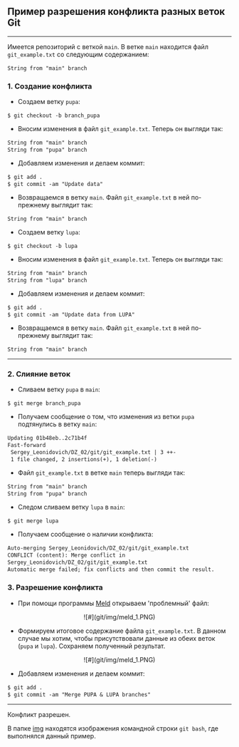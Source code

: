 ## Пример разрешения конфликта разных веток Git
<hr>

Имеется репозиторий с веткой `main`. В ветке `main` находится файл `git_example.txt` со следующим содержанием:

```
String from "main" branch
```

### 1. Создание конфликта

- Создаем ветку `pupa`:
```
$ git checkout -b branch_pupa
```

- Вносим изменения в файл `git_example.txt`. Теперь он выгляди так:
```
String from "main" branch
String from "pupa" branch
```

- Добавляем изменения и делаем коммит:
```
$ git add .
$ git commit -am "Update data"
```

- Возвращаемся в ветку `main`. Файл `git_example.txt` в ней по-прежнему выглядит так: 
```
String from "main" branch
```

- Создаем ветку `lupa`:
```
$ git checkout -b lupa
```

- Вносим изменения в файл `git_example.txt`. Теперь он выгляди так:
```
String from "main" branch
String from "lupa" branch
```

- Добавляем изменения и делаем коммит:
```
$ git add .
$ git commit -am "Update data from LUPA"
```

- Возвращаемся в ветку `main`. Файл `git_example.txt` в ней по-прежнему выглядит так: 
```
String from "main" branch
```
<hr>

### 2. Слияние веток

- Сливаем ветку `pupa` в `main`:
```
$ git merge branch_pupa
```

- Получаем сообщение о том, что изменения из ветки `pupa` подтянулись в ветку `main`:
```
Updating 01b48eb..2c71b4f
Fast-forward
 Sergey_Leonidovich/DZ_02/git/git_example.txt | 3 ++-
 1 file changed, 2 insertions(+), 1 deletion(-)
```

- Файл `git_example.txt` в ветке `main` теперь выгляди так:
```
String from "main" branch
String from "pupa" branch
```

- Следом сливаем ветку `lupa` в `main`:
```
$ git merge lupa
```

- Получаем сообщение о наличии конфликта:
```
Auto-merging Sergey_Leonidovich/DZ_02/git/git_example.txt
CONFLICT (content): Merge conflict in Sergey_Leonidovich/DZ_02/git/git_example.txt
Automatic merge failed; fix conflicts and then commit the result.
```

### 3. Разрешение конфликта
- При помощи программы [Meld](https://meldmerge.org/) открываем 'проблемный' файл:
<p align="center">
![#](git/img/meld_1.PNG)
</p>

- Формируем итоговое содержание файла `git_example.txt`. 
В данном случае мы хотим, чтобы присутствовали данные из обеих веток (`pupa` и `lupa`).
Сохраняем полученный результат.
<p align="center">
![#](git/img/meld_1.PNG)
</p>

- Добавляем изменения и делаем коммит:
```
$ git add .
$ git commit -am "Merge PUPA & LUPA branches"
```
<hr>

Конфликт разрешен.

В папке [img](git/img) находятся изображения командной строки `git bash`, где выполнялся данный пример.